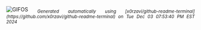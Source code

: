 <div align="justify">
<picture>
    <source media="(prefers-color-scheme: dark)" srcset="https://i.ibb.co/10g6qP0/output-gif.gif">
    <source media="(prefers-color-scheme: light)" srcset="https://i.ibb.co/10g6qP0/output-gif.gif">
    <img alt="GIFOS" src="https://i.ibb.co/10g6qP0/output-gif.gif">
</picture>
<sub><i>Generated automatically using [x0rzavi/github-readme-terminal](https://github.com/x0rzavi/github-readme-terminal) on Tue Dec 03 07:53:40 PM EST 2024</i></sub>
</div>

<!--  -->